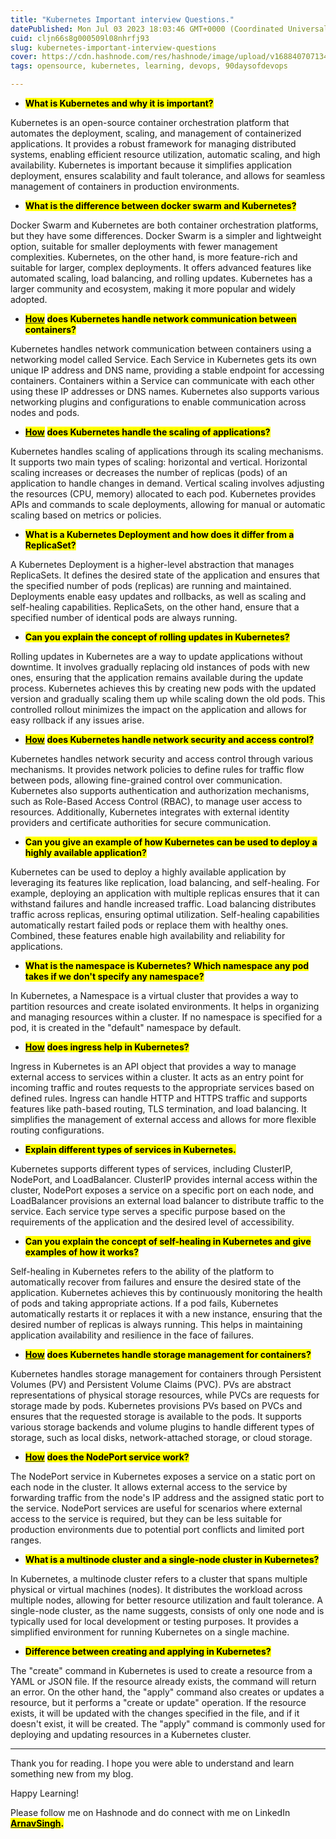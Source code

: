 ```yaml
---
title: "Kubernetes Important interview Questions."
datePublished: Mon Jul 03 2023 18:03:46 GMT+0000 (Coordinated Universal Time)
cuid: cljn66s8g000509l08nhrfj93
slug: kubernetes-important-interview-questions
cover: https://cdn.hashnode.com/res/hashnode/image/upload/v1688407071349/16f962e3-0d55-41e9-8458-6457091e7b63.png
tags: opensource, kubernetes, learning, devops, 90daysofdevops

---
```


* **<mark>What is Kubernetes and why it is important?</mark>**
    

Kubernetes is an open-source container orchestration platform that automates the deployment, scaling, and management of containerized applications. It provides a robust framework for managing distributed systems, enabling efficient resource utilization, automatic scaling, and high availability. Kubernetes is important because it simplifies application deployment, ensures scalability and fault tolerance, and allows for seamless management of containers in production environments.

* **<mark>What is the difference between docker swarm and Kubernetes?</mark>**
    

Docker Swarm and Kubernetes are both container orchestration platforms, but they have some differences. Docker Swarm is a simpler and lightweight option, suitable for smaller deployments with fewer management complexities. Kubernetes, on the other hand, is more feature-rich and suitable for larger, complex deployments. It offers advanced features like automated scaling, load balancing, and rolling updates. Kubernetes has a larger community and ecosystem, making it more popular and widely adopted.

* [**<mark>How</mark>**](http://3.How) **<mark> does Kubernetes handle network communication between containers?</mark>**
    

Kubernetes handles network communication between containers using a networking model called Service. Each Service in Kubernetes gets its own unique IP address and DNS name, providing a stable endpoint for accessing containers. Containers within a Service can communicate with each other using these IP addresses or DNS names. Kubernetes also supports various networking plugins and configurations to enable communication across nodes and pods.

* [**<mark>How</mark>**](http://4.How) **<mark> does Kubernetes handle the scaling of applications?</mark>**
    

Kubernetes handles scaling of applications through its scaling mechanisms. It supports two main types of scaling: horizontal and vertical. Horizontal scaling increases or decreases the number of replicas (pods) of an application to handle changes in demand. Vertical scaling involves adjusting the resources (CPU, memory) allocated to each pod. Kubernetes provides APIs and commands to scale deployments, allowing for manual or automatic scaling based on metrics or policies.

* **<mark>What is a Kubernetes Deployment and how does it differ from a ReplicaSet?</mark>**
    

A Kubernetes Deployment is a higher-level abstraction that manages ReplicaSets. It defines the desired state of the application and ensures that the specified number of pods (replicas) are running and maintained. Deployments enable easy updates and rollbacks, as well as scaling and self-healing capabilities. ReplicaSets, on the other hand, ensure that a specified number of identical pods are always running.

* **<mark>Can you explain the concept of rolling updates in Kubernetes?</mark>**
    

Rolling updates in Kubernetes are a way to update applications without downtime. It involves gradually replacing old instances of pods with new ones, ensuring that the application remains available during the update process. Kubernetes achieves this by creating new pods with the updated version and gradually scaling them up while scaling down the old pods. This controlled rollout minimizes the impact on the application and allows for easy rollback if any issues arise.

* [**<mark>How</mark>**](http://7.How) **<mark> does Kubernetes handle network security and access control?</mark>**
    

Kubernetes handles network security and access control through various mechanisms. It provides network policies to define rules for traffic flow between pods, allowing fine-grained control over communication. Kubernetes also supports authentication and authorization mechanisms, such as Role-Based Access Control (RBAC), to manage user access to resources. Additionally, Kubernetes integrates with external identity providers and certificate authorities for secure communication.

* **<mark>Can you give an example of how Kubernetes can be used to deploy a highly available application?</mark>**
    

Kubernetes can be used to deploy a highly available application by leveraging its features like replication, load balancing, and self-healing. For example, deploying an application with multiple replicas ensures that it can withstand failures and handle increased traffic. Load balancing distributes traffic across replicas, ensuring optimal utilization. Self-healing capabilities automatically restart failed pods or replace them with healthy ones. Combined, these features enable high availability and reliability for applications.

* **<mark>What is the namespace is Kubernetes? Which namespace any pod takes if we don't specify any namespace?</mark>**
    

In Kubernetes, a Namespace is a virtual cluster that provides a way to partition resources and create isolated environments. It helps in organizing and managing resources within a cluster. If no namespace is specified for a pod, it is created in the "default" namespace by default.

* [**<mark>How</mark>**](http://10.How) **<mark> does ingress help in Kubernetes?</mark>**
    

Ingress in Kubernetes is an API object that provides a way to manage external access to services within a cluster. It acts as an entry point for incoming traffic and routes requests to the appropriate services based on defined rules. Ingress can handle HTTP and HTTPS traffic and supports features like path-based routing, TLS termination, and load balancing. It simplifies the management of external access and allows for more flexible routing configurations.

* **<mark>Explain different types of services in Kubernetes.</mark>**
    

Kubernetes supports different types of services, including ClusterIP, NodePort, and LoadBalancer. ClusterIP provides internal access within the cluster, NodePort exposes a service on a specific port on each node, and LoadBalancer provisions an external load balancer to distribute traffic to the service. Each service type serves a specific purpose based on the requirements of the application and the desired level of accessibility.

* **<mark>Can you explain the concept of self-healing in Kubernetes and give examples of how it works?</mark>**
    

Self-healing in Kubernetes refers to the ability of the platform to automatically recover from failures and ensure the desired state of the application. Kubernetes achieves this by continuously monitoring the health of pods and taking appropriate actions. If a pod fails, Kubernetes automatically restarts it or replaces it with a new instance, ensuring that the desired number of replicas is always running. This helps in maintaining application availability and resilience in the face of failures.

* [**<mark>How</mark>**](http://13.How) **<mark> does Kubernetes handle storage management for containers?</mark>**
    

Kubernetes handles storage management for containers through Persistent Volumes (PV) and Persistent Volume Claims (PVC). PVs are abstract representations of physical storage resources, while PVCs are requests for storage made by pods. Kubernetes provisions PVs based on PVCs and ensures that the requested storage is available to the pods. It supports various storage backends and volume plugins to handle different types of storage, such as local disks, network-attached storage, or cloud storage.

* [**<mark>How</mark>**](http://14.How) **<mark> does the NodePort service work?</mark>**
    

The NodePort service in Kubernetes exposes a service on a static port on each node in the cluster. It allows external access to the service by forwarding traffic from the node's IP address and the assigned static port to the service. NodePort services are useful for scenarios where external access to the service is required, but they can be less suitable for production environments due to potential port conflicts and limited port ranges.

* **<mark>What is a multinode cluster and a single-node cluster in Kubernetes?</mark>**
    

In Kubernetes, a multinode cluster refers to a cluster that spans multiple physical or virtual machines (nodes). It distributes the workload across multiple nodes, allowing for better resource utilization and fault tolerance. A single-node cluster, as the name suggests, consists of only one node and is typically used for local development or testing purposes. It provides a simplified environment for running Kubernetes on a single machine.

* **<mark>Difference between creating and applying in Kubernetes?</mark>**
    

The "create" command in Kubernetes is used to create a resource from a YAML or JSON file. If the resource already exists, the command will return an error. On the other hand, the "apply" command also creates or updates a resource, but it performs a "create or update" operation. If the resource exists, it will be updated with the changes specified in the file, and if it doesn't exist, it will be created. The "apply" command is commonly used for deploying and updating resources in a Kubernetes cluster.

---

Thank you for reading. I hope you were able to understand and learn something new from my blog.

Happy Learning!

Please follow me on Hashnode and do connect with me on LinkedIn [**<mark>ArnavSingh</mark>**](https://www.linkedin.com/in/arnav-singh-6897b7226/)**<mark>.</mark>**
